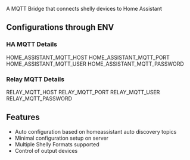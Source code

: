 A MQTT Bridge that connects shelly devices to Home Assistant
## Configurations through ENV
### HA MQTT Details
HOME_ASSISTANT_MQTT_HOST
HOME_ASSISTANT_MQTT_PORT
HOME_ASSISTANT_MQTT_USER
HOME_ASSISTANT_MQTT_PASSWORD

### Relay MQTT Details
RELAY_MQTT_HOST
RELAY_MQTT_PORT
RELAY_MQTT_USER
RELAY_MQTT_PASSWORD

## Features
* Auto configuration based on homeassistant auto discovery topics
* Minimal configuration setup on server
* Multiple Shelly Formats supported
* Control of output devices
